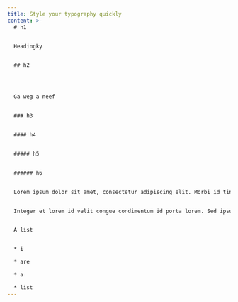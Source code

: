 ```yaml
---
title: Style your typography quickly
content: >-
  # h1


  Headingky


  ## h2




  Ga weg a neef


  ### h3


  #### h4


  ##### h5


  ###### h6


  Lorem ipsum dolor sit amet, consectetur adipiscing elit. Morbi id tincidunt magna, ut dapibus lectus. Mauris ultricies sed ipsum vel tempus. Sed eget libero ac purus ornare semper eget ac leo. Aliquam eu leo id nisl dignissim convallis non a massa. Aenean venenatis vestibulum sem id vulputate. Suspendisse potenti. Nulla malesuada eget ante eu tempor. Suspendisse non mauris molestie felis suscipit efficitur.


  Integer et lorem id velit congue condimentum id porta lorem. Sed ipsum leo, hendrerit nec sagittis sit amet, ornare eu metus. Maecenas vel sem eget nibh cursus pharetra. Morbi at elit nec nisl mattis facilisis. Etiam efficitur turpis quis condimentum lobortis. Morbi et viverra dolor, id blandit turpis. Sed elementum accumsan molestie. Sed ante purus, feugiat vel purus id, convallis tempus mi. Integer lectus metus, ultrices non sapien nec, suscipit pretium purus. 


  A list


  * i

  * are

  * a

  * list
---
```

